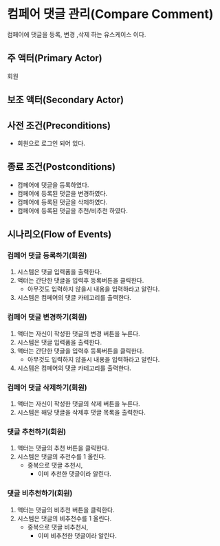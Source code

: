 # 컴페어 댓글 관리(Compare Comment)
컴페어에 댓글을 등록, 변경 ,삭제 하는 유스케이스 이다.

## 주 액터(Primary Actor)
회원

## 보조 액터(Secondary Actor)

## 사전 조건(Preconditions)
- 회원으로 로그인 되어 있다.

## 종료 조건(Postconditions)
- 컴페어에 댓글을 등록하였다.
- 컴페어에 등록된 댓글을 변경하였다.
- 컴페어에 등록된 댓글을 삭제하였다.
- 컴페어에 등록된 댓글을 추천/비추천 하였다.

## 시나리오(Flow of Events)

### 컴페어 댓글 등록하기(회원)

1. 시스템은 댓글 입력폼을 출력한다.
2. 액터는 간단한 댓글을 입력후 등록버튼을 클릭한다.
    - 아무것도 입력하지 않을시 내용을 입력하라고 알린다.
3. 시스템은 컴페어의 댓글 카테고리를 출력한다.

### 컴페어 댓글 변경하기(회원)

1. 액터는 자신이 작성한 댓글의 변경 버튼을 누른다.
2. 시스템은 댓글 입력폼을 출력한다.
3. 액터는 간단한 댓글을 입력후 등록버튼을 클릭한다.
    - 아무것도 입력하지 않을시 내용을 입력하라고 알린다.
4. 시스템은 컴페어의 댓글 카테고리를 출력한다.

### 컴페어 댓글 삭제하기(회원)

1. 액터는 자신이 작성한 댓글의 삭제 버튼을 누른다.
2. 시스템은 해당 댓글을 삭제후 댓글 목록을 출력한다.

### 댓글 추천하기(회원)

1. 액터는 댓글의 추천 버튼을 클릭한다.
2. 시스템은 댓글의 추천수를 1 올린다.
    - 중복으로 댓글 추천시,
        - 이미 추천한 댓글이라 알린다.

### 댓글 비추천하기(회원)

1. 액터는 댓글의 비추천 버튼을 클릭한다.
2. 시스템은 댓글의 비추천수를 1 올린다.
    - 중복으로 댓글 비추천시,
        - 이미 비추천한 댓글이라 알린다.